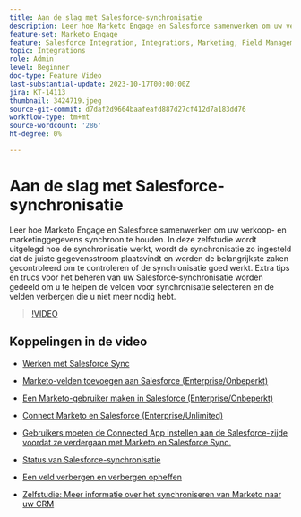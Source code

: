```yaml
---
title: Aan de slag met Salesforce-synchronisatie
description: Leer hoe Marketo Engage en Salesforce samenwerken om uw verkoop- en marketinggegevens synchroon te houden. In deze zelfstudie wordt uitgelegd hoe de synchronisatie werkt, wordt de synchronisatie zo ingesteld dat de juiste gegevensstroom plaatsvindt en worden de belangrijkste zaken gecontroleerd om te controleren of de synchronisatie goed werkt.
feature-set: Marketo Engage
feature: Salesforce Integration, Integrations, Marketing, Field Management, Administration
topic: Integrations
role: Admin
level: Beginner
doc-type: Feature Video
last-substantial-update: 2023-10-17T00:00:00Z
jira: KT-14113
thumbnail: 3424719.jpeg
source-git-commit: d7daf2d9664baafeafd887d27cf412d7a183dd76
workflow-type: tm+mt
source-wordcount: '286'
ht-degree: 0%

---
```



# Aan de slag met Salesforce-synchronisatie

Leer hoe Marketo Engage en Salesforce samenwerken om uw verkoop- en marketinggegevens synchroon te houden. In deze zelfstudie wordt uitgelegd hoe de synchronisatie werkt, wordt de synchronisatie zo ingesteld dat de juiste gegevensstroom plaatsvindt en worden de belangrijkste zaken gecontroleerd om te controleren of de synchronisatie goed werkt. Extra tips en trucs voor het beheren van uw Salesforce-synchronisatie worden gedeeld om u te helpen de velden voor synchronisatie selecteren en de velden verbergen die u niet meer nodig hebt.

>[!VIDEO](https://video.tv.adobe.com/v/3424719/?learn=on)

## Koppelingen in de video

* [Werken met Salesforce Sync](https://experienceleague.adobe.com/docs/marketo/using/product-docs/crm-sync/salesforce-sync/understanding-the-salesforce-sync.html)

* [Marketo-velden toevoegen aan Salesforce (Enterprise/Onbeperkt)](https://experienceleague.adobe.com/docs/marketo/using/product-docs/crm-sync/salesforce-sync/setup/enterprise-unlimited-edition/step-1-of-3-add-marketo-fields-to-salesforce-enterprise-unlimited.html)

* [Een Marketo-gebruiker maken in Salesforce (Enterprise/Onbeperkt)](https://experienceleague.adobe.com/docs/marketo/using/product-docs/crm-sync/salesforce-sync/setup/enterprise-unlimited-edition/step-2-of-3-create-a-salesforce-user-for-marketo-enterprise-unlimited.html)

* [Connect Marketo en Salesforce (Enterprise/Unlimited)](https://experienceleague.adobe.com/docs/marketo/using/product-docs/crm-sync/salesforce-sync/setup/enterprise-unlimited-edition/step-3-of-3-connect-marketo-and-salesforce-enterprise-unlimited.html)

* [Gebruikers moeten de Connected App instellen aan de Salesforce-zijde voordat ze verdergaan met Marketo en Salesforce Sync.](https://experienceleague.adobe.com/docs/marketo/using/product-docs/crm-sync/salesforce-sync/log-in-using-oauth-2-0.html)

* [Status van Salesforce-synchronisatie](https://experienceleague.adobe.com/docs/marketo/using/product-docs/crm-sync/salesforce-sync/salesforce-sync-status.html)

* [Een veld verbergen en verbergen opheffen](https://experienceleague.adobe.com/docs/marketo/using/product-docs/administration/field-management/hide-and-unhide-a-field.html)

* [Zelfstudie: Meer informatie over het synchroniseren van Marketo naar uw CRM](https://experienceleague.adobe.com/docs/marketo-learn/tutorials/lead-and-data-management/crm-sync-learn.html)
